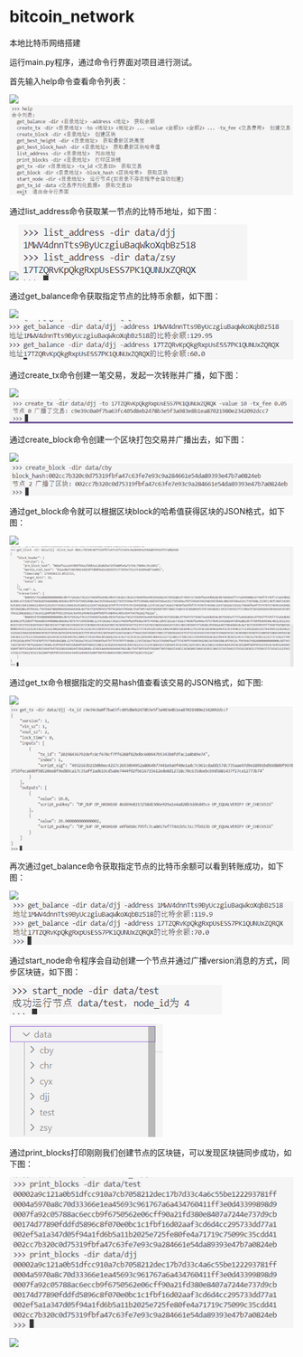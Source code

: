 # bitcoin_network

本地比特币网络搭建

运行main.py程序，通过命令行界面对项目进行测试。

首先输入help命令查看命令列表：

![](file:///C:\Users\86131\AppData\Local\Temp\ksohtml15004\wps1.jpg)![1737856192210](image/README/1737856192210.png)

通过list_address命令获取某一节点的比特币地址，如下图：

![](file:///C:\Users\86131\AppData\Local\Temp\ksohtml15004\wps2.jpg)![1737856231739](image/README/1737856231739.png)

通过get_balance命令获取指定节点的比特币余额，如下图：

![](file:///C:\Users\86131\AppData\Local\Temp\ksohtml15004\wps3.jpg)![1737856243845](image/README/1737856243845.png)

通过create_tx命令创建一笔交易，发起一次转账并广播，如下图：

![](file:///C:\Users\86131\AppData\Local\Temp\ksohtml15004\wps4.jpg)![1737856252845](image/README/1737856252845.png)

通过create_block命令创建一个区块打包交易并广播出去，如下图：

![](file:///C:\Users\86131\AppData\Local\Temp\ksohtml15004\wps5.jpg)![1737856264552](image/README/1737856264552.png)

通过get_block命令就可以根据区块block的哈希值获得区块的JSON格式，如下图：

![](file:///C:\Users\86131\AppData\Local\Temp\ksohtml15004\wps6.jpg)![1737856276628](image/README/1737856276628.png)

通过get_tx命令根据指定的交易hash值查看该交易的JSON格式，如下图:

![](file:///C:\Users\86131\AppData\Local\Temp\ksohtml15004\wps7.jpg)![1737856290326](image/README/1737856290326.png)

再次通过get_balance命令获取指定节点的比特币余额可以看到转账成功，如下图：

![](file:///C:\Users\86131\AppData\Local\Temp\ksohtml15004\wps8.jpg)![1737856300717](image/README/1737856300717.png)

通过start_node命令程序会自动创建一个节点并通过广播version消息的方式，同步区块链，如下图：

![1737856322735](image/README/1737856322735.png)

![1737856333552](image/README/1737856333552.png)

通过print_blocks打印刚刚我们创建节点的区块链，可以发现区块链同步成功，如下图：

![1737856349828](image/README/1737856349828.png)

![](file:///C:\Users\86131\AppData\Local\Temp\ksohtml15004\wps11.jpg)
